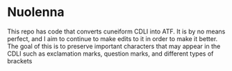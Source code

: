 # Nuolenna
This repo has code that converts cuneiform CDLI into ATF. It is by no means perfect, and I aim to continue to make edits to it in order to make it better. The goal of this is to preserve important characters that may appear in the CDLI such as exclamation marks, question marks, and different types of brackets

